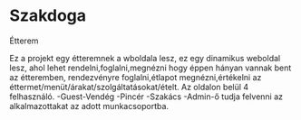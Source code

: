 # Szakdoga
Étterem

Ez a projekt egy étteremnek a wboldala lesz, ez egy dinamikus weboldal lesz, ahol lehet rendelni,foglalni,megnézni hogy éppen hányan vannak bent az étteremben, rendezvényre foglalni,étlapot megnézni,értékelni az éttermet/menüt/árakat/szolgáltatásokat/ételt. Az oldalon belül 4 felhasználó. 
  -Guest-Vendég
  -Pincér
  -Szakács
  -Admin-ő tudja felvenni az alkalmazottakat az adott munkacsoportba.

